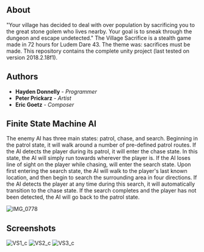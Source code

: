 ## About

"Your village has decided to deal with over population by sacrificing you to the great stone golem who lives nearby. Your goal is to sneak through the dungeon and escape undetected." The Village Sacrifice is a stealth game made in 72 hours for Ludem Dare 43. The theme was: sacrifices must be made. This repository contains the complete unity project (last tested on version 2018.2.18f1).

## Authors

* **Hayden Donnelly** - *Programmer*
* **Peter Prickarz** - *Artist*
* **Eric Goetz** - *Composer*

## Finite State Machine AI

The enemy AI has three main states: patrol, chase, and search. Beginning in the patrol state, it will walk around a number of pre-defined patrol routes.
If the AI detects the player during its patrol, it will enter the chase state. In this state, the AI will simply run towards wherever the player is. 
If the AI loses line of sight on the player while chasing, will enter the search state. Upon first entering the search state, the AI will walk to the
player's last known location, and then begin to search the surrounding area in four directions. If the AI detects the player at any time during this search, it will automatically transition to the chase state. If the search completes and the player has not been detected, the AI will go back to the patrol state.

![IMG_0778](https://user-images.githubusercontent.com/30982485/172991846-ba52711d-c806-45ee-a4dc-78700701df00.jpg)

## Screenshots

![VS1_c](https://user-images.githubusercontent.com/30982485/102728697-39dde500-42fb-11eb-8b78-a6520002a540.png)
![VS2_c](https://user-images.githubusercontent.com/30982485/102728699-3d716c00-42fb-11eb-9700-841328660a2e.png)
![VS3_c](https://user-images.githubusercontent.com/30982485/102728701-3ea29900-42fb-11eb-90fe-b313b9a3c7a8.png)
